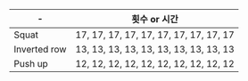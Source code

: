| - 	| 횟수 or 시간 	|
|------	|-----	|
| Squat  	| 17, 17, 17, 17, 17, 17, 17, 17, 17, 17|
| Inverted row  	| 13, 13, 13, 13, 13, 13, 13, 13, 13, 13|
| Push up  	| 12, 12, 12, 12, 12, 12, 12, 12, 12, 12|